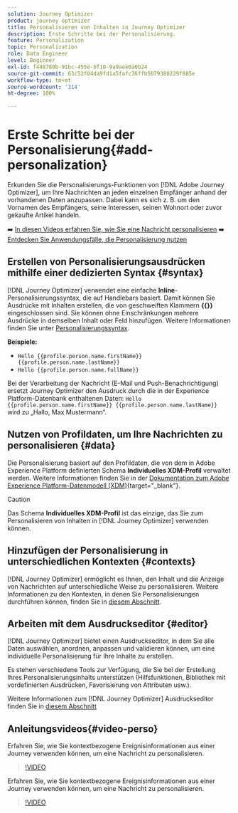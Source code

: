 ```yaml
---
solution: Journey Optimizer
product: journey optimizer
title: Personalisieren von Inhalten in Journey Optimizer
description: Erste Schritte bei der Personalisierung.
feature: Personalization
topic: Personalization
role: Data Engineer
level: Beginner
exl-id: f448780b-91bc-455e-bf10-9a9aee0a0b24
source-git-commit: 63c52f04da9fd1a5fafc36ffb5079380229f885e
workflow-type: tm+mt
source-wordcount: '314'
ht-degree: 100%

---
```


# Erste Schritte bei der Personalisierung{#add-personalization}

Erkunden Sie die Personalisierungs-Funktionen von [!DNL Adobe Journey Optimizer], um Ihre Nachrichten an jeden einzelnen Empfänger anhand der vorhandenen Daten anzupassen. Dabei kann es sich z. B. um den Vornamen des Empfängers, seine Interessen, seinen Wohnort oder zuvor gekaufte Artikel handeln.

➡️ [In diesen Videos erfahren Sie, wie Sie eine Nachricht personalisieren](#video-perso)
➡️ [Entdecken Sie Anwendungsfälle, die Personalisierung nutzen](personalization-use-case.md)

## Erstellen von Personalisierungsausdrücken mithilfe einer dedizierten Syntax {#syntax}

[!DNL Journey Optimizer] verwendet eine einfache **Inline**-Personalisierungssyntax, die auf Handlebars basiert. Damit können Sie Ausdrücke mit Inhalten erstellen, die von geschweiften Klammern **{{}}** eingeschlossen sind. Sie können ohne Einschränkungen mehrere Ausdrücke in demselben Inhalt oder Feld hinzufügen. Weitere Informationen finden Sie unter [Personalisierungssyntax](personalization-syntax.md).

**Beispiele:**

* `Hello {{profile.person.name.firstName}} {{profile.person.name.lastName}}`
* `Hello {{profile.person.name.fullName}}`

Bei der Verarbeitung der Nachricht (E-Mail und Push-Benachrichtigung) ersetzt Journey Optimizer den Ausdruck durch die in der Experience Platform-Datenbank enthaltenen Daten: `Hello {{profile.person.name.firstName}} {{profile.person.name.lastName}}` wird zu „Hallo, Max Mustermann“.

## Nutzen von Profildaten, um Ihre Nachrichten zu personalisieren {#data}

Die Personalisierung basiert auf den Profildaten, die von dem in Adobe Experience Platform definierten Schema **Individuelles XDM-Profil** verwaltet werden. Weitere Informationen finden Sie in der [Dokumentation zum Adobe Experience Platform-Datenmodell (XDM)](https://experienceleague.adobe.com/docs/experience-platform/xdm/home.html?lang=de){target=&quot;_blank&quot;}.

>[!CAUTION]
>Das Schema **Individuelles XDM-Profil** ist das einzige, das Sie zum Personalisieren von Inhalten in [!DNL Journey Optimizer] verwenden können.

## Hinzufügen der Personalisierung in unterschiedlichen Kontexten {#contexts}

[!DNL Journey Optimizer] ermöglicht es Ihnen, den Inhalt und die Anzeige von Nachrichten auf unterschiedliche Weise zu personalisieren. Weitere Informationen zu den Kontexten, in denen Sie Personalisierungen durchführen können, finden Sie in [diesem Abschnitt](personalization-contexts.md).

## Arbeiten mit dem Ausdruckseditor {#editor}

[!DNL Journey Optimizer] bietet einen Ausdruckseditor, in dem Sie alle Daten auswählen, anordnen, anpassen und validieren können, um eine individuelle Personalisierung für Ihre Inhalte zu erstellen.

Es stehen verschiedene Tools zur Verfügung, die Sie bei der Erstellung Ihres Personalisierungsinhalts unterstützen (Hilfsfunktionen, Bibliothek mit vordefinierten Ausdrücken, Favorisierung von Attributen usw.).

Weitere Informationen zum [!DNL Journey Optimizer] Ausdruckseditor finden Sie in [diesem Abschnitt](personalization-build-expressions.md)

## Anleitungsvideos{#video-perso}

Erfahren Sie, wie Sie kontextbezogene Ereignisinformationen aus einer Journey verwenden können, um eine Nachricht zu personalisieren.

>[!VIDEO](https://video.tv.adobe.com/v/334165?quality=12)

Erfahren Sie, wie Sie kontextbezogene Ereignisinformationen aus einer Journey verwenden können, um eine Nachricht zu personalisieren.

>[!VIDEO](https://video.tv.adobe.com/v/334078?quality=12)
